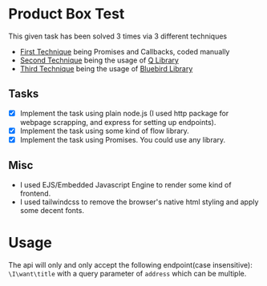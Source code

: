 # Product Box Test
This given task has been solved 3 times via 3 different techniques
- [First Technique](https://github.com/UmairJibran/product-box-test/tree/promises-callbacks) being Promises and Callbacks, coded manually
- [Second Technique](https://github.com/UmairJibran/product-box-test/tree/q) being the usage of [Q Library](https://www.npmjs.com/package/q)
- [Third Technique](https://github.com/UmairJibran/product-box-test/tree/bluebird) being the usage of [Bluebird Library](https://www.npmjs.com/package/bluebird)

## Tasks
- [x] Implement the task using plain node.js (I used http package for webpage scrapping, and express for setting up endpoints).
- [x] Implement the task using some kind of flow library.
- [x] Implement the task using Promises. You could use any library.

## Misc

- I used EJS/Embedded Javascript Engine to render some kind of frontend.
- I used tailwindcss to remove the browser's native html styling and apply some decent fonts.

# Usage

The api will only and only accept the following endpoint(case insensitive):
`\I\want\title` with a query parameter of `address` which can be multiple.
